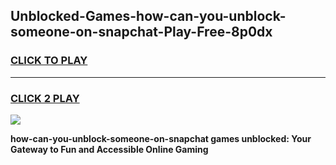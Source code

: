 
## Unblocked-Games-how-can-you-unblock-someone-on-snapchat-Play-Free-8p0dx
<h3>
<a href="https://premium76.site?title=how-can-you-unblock-someone-on-snapchat&ref=23A">CLICK TO PLAY</a></h3>
<hr>

<h3>
<a href="https://premium76.site?title=how-can-you-unblock-someone-on-snapchat&ref=23A">CLICK 2 PLAY</a>
  
</h3>

<a href="https://premium76.site?title=how-can-you-unblock-someone-on-snapchat&ref=23A"><img src="https://clearcache.store/games.png"></a>


**how-can-you-unblock-someone-on-snapchat games unblocked: Your Gateway to Fun and Accessible Online Gaming**
